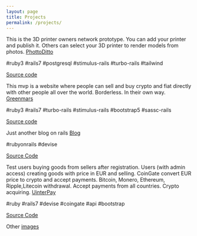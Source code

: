 ```yaml
---
layout: page
title: Projects
permalink: /projects/
---
```


This is the 3D printer owners network prototype. You can add your printer and publish it. Others can select your 3D printer to render models from photos.
[PhottoDitto](http://tele-ruby.herokuapp.com/) 

#ruby3 #rails7 #postgresql #stimulus-rails #turbo-rails #tailwind 

[Source code](https://github.com/RaptorialThing/rubanok)



This mvp is a website where people can sell and buy crypto and fiat directly with other people all over the world. Borderless. In their own way.
[Greenmars](http://vksounds.herokuapp.com/)

#ruby3 #rails7 #turbo-rails #stimulus-rails #bootstrap5 #sassc-rails 

[Source code](https://github.com/RaptorialThing/greenmars)



Just another blog on rails
[Blog](http://api-tapi.herokuapp.com/)

#rubyonrails #devise

[Source Code](https://github.com/RaptorialThing/railsblog)



Test users buying goods from sellers after registration. Users (with admin access) creating goods with price in EUR and selling. CoinGate convert EUR price to crypto and accept payments. Bitcoin, Monero, Ethereum, Ripple,Litecoin withdrawal. Accept payments from all countries. Crypto acquiring.
[UinterPay](https://bravo-webdev.herokuapp.com/)

#ruby #rails7 #devise #coingate #api #bootstrap 

[Source Code](https://github.com/RaptorialThing/uinterpay)


Other
[images](/thingsinweb/other/)